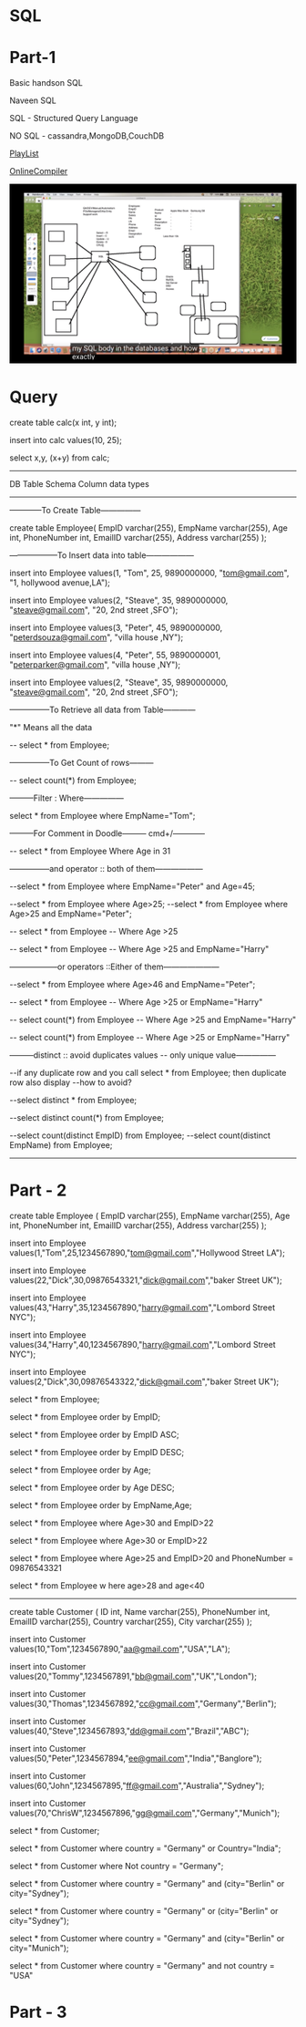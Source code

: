 # SQL

# Part-1
Basic handson SQL

Naveen SQL

SQL - Structured Query Language

NO SQL - cassandra,MongoDB,CouchDB

[PlayList](https://www.youtube.com/playlist?list=PLFGoYjJG_fqqZy9yuDVIO-2AppE60B4AS)

[OnlineCompiler](https://www.jdoodle.com/)

![](images/SQL-1.png)

# Query

create table calc(x int, y int);

insert into calc values(10, 25);

select x,y, (x+y) from calc;
__________________________________________________

DB Table Schema
Column data types
__________________________________________________

————To Create Table—————


create table Employee(
    EmpID varchar(255),
    EmpName varchar(255),
    Age int,
    PhoneNumber int,
    EmailID varchar(255),
    Address varchar(255)
);


——————To Insert data into table——————



insert into Employee values(1, "Tom", 25, 9890000000, "tom@gmail.com", "1, hollywood avenue,LA");

insert into Employee values(2, "Steave", 35, 9890000000, "steave@gmail.com", "20, 2nd street ,SFO");

insert into Employee values(3, "Peter", 45, 9890000000, "peterdsouza@gmail.com", "villa house ,NY");

insert into Employee values(4, "Peter", 55, 9890000001, "peterparker@gmail.com", "villa house ,NY");

insert into Employee values(2, "Steave", 35, 9890000000, "steave@gmail.com", "20, 2nd street ,SFO");

—————To Retrieve all data from Table————

 "*" Means all the data

-- select * from Employee;

—————To Get Count of rows———

-- select count(*) from Employee;

———Filter : Where—————

select * from Employee where EmpName="Tom";

———For Comment in Doodle——— cmd+/————

-- select  * from Employee Where Age in 31

—————and operator :: both of them——————

--select * from Employee where EmpName="Peter" and Age=45;

--select * from Employee where Age>25;
--select * from Employee where Age>25 and EmpName="Peter";

-- select * from Employee
-- Where Age >25

-- select * from Employee
-- Where Age >25 and EmpName="Harry"

——————or operators ::Either of them———————

--select * from Employee where Age>46 and EmpName="Peter";

-- select * from Employee
-- Where Age >25 or EmpName="Harry"

-- select count(*) from Employee
-- Where Age >25 and EmpName="Harry"

-- select count(*) from Employee
-- Where Age >25 or EmpName="Harry"


———distinct :: avoid duplicates values -- only unique value—————

--if any duplicate row and you call select * from Employee; then duplicate row also display
--how to avoid?

--select distinct * from Employee;

--select distinct count(*) from Employee;

--select count(distinct EmpID) from Employee;
--select count(distinct EmpName) from Employee;

-----
# Part - 2

create table Employee (
    EmpID varchar(255),
    EmpName varchar(255),
    Age int,
    PhoneNumber int,
    EmailID varchar(255),
    Address varchar(255)
);

insert into Employee values(1,"Tom",25,1234567890,"tom@gmail.com","Hollywood Street LA");

insert into Employee values(22,"Dick",30,09876543321,"dick@gmail.com","baker Street UK");

insert into Employee values(43,"Harry",35,1234567890,"harry@gmail.com","Lombord Street NYC");

insert into Employee values(34,"Harry",40,1234567890,"harry@gmail.com","Lombord Street NYC");

insert into Employee values(2,"Dick",30,09876543322,"dick@gmail.com","baker Street UK");

select * from Employee;

select * from Employee order by EmpID;

select * from Employee order by EmpID ASC;

select * from Employee order by EmpID DESC;

select * from Employee order by Age;

select * from Employee order by Age DESC;

select * from Employee order by EmpName,Age;

select * from Employee where Age>30 and EmpID>22

select * from Employee where Age>30 or EmpID>22

select * from Employee where Age>25 and EmpID>20 and PhoneNumber = 09876543321

select * from Employee w  here age>28 and age<40
____
create table Customer (
    ID int,
    Name varchar(255),
    PhoneNumber int,
    EmailID varchar(255),
    Country varchar(255),
    City varchar(255)
);

insert into Customer values(10,"Tom",1234567890,"aa@gmail.com","USA","LA");

insert into Customer values(20,"Tommy",1234567891,"bb@gmail.com","UK","London");

insert into Customer values(30,"Thomas",1234567892,"cc@gmail.com","Germany","Berlin");

insert into Customer values(40,"Steve",1234567893,"dd@gmail.com","Brazil","ABC");

insert into Customer values(50,"Peter",1234567894,"ee@gmail.com","India","Banglore");

insert into Customer values(60,"John",1234567895,"ff@gmail.com","Australia","Sydney");

insert into Customer values(70,"ChrisW",1234567896,"gg@gmail.com","Germany","Munich");

select * from Customer;

select * from Customer where country = "Germany" or Country="India";

select * from Customer where Not country = "Germany";

select * from Customer where country = "Germany" and (city="Berlin" or city="Sydney");

select * from Customer where country = "Germany" or (city="Berlin" or city="Sydney");

select * from Customer where country = "Germany" and (city="Berlin" or city="Munich");

select * from Customer where country = "Germany" and not country = "USA"
 
# Part - 3
